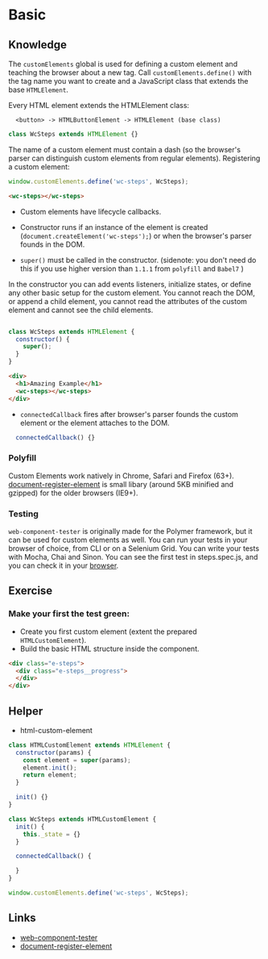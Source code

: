 # Basic

## Knowledge

The `customElements` global is used for defining a custom element and teaching the browser about a new tag. Call `customElements.define()` with the tag name you want to create and a JavaScript class that extends the base `HTMLElement`.

Every HTML element extends the HTMLElement class:

```
  <button> -> HTMLButtonElement -> HTMLElement (base class)
```

```js
class WcSteps extends HTMLElement {}
```

The name of a custom element must contain a dash (so the browser's parser can distinguish custom elements from regular elements).
Registering a custom element:

```js
window.customElements.define('wc-steps', WcSteps);
```

```html
<wc-steps></wc-steps>
```

- Custom elements have lifecycle callbacks.

- Constructor runs if an instance of the element is created (`document.createElement('wc-steps');`) or when the browser's parser founds in the DOM.

- `super()` must be called in the constructor. (sidenote: you don't need do this if you use higher version than `1.1.1` from `polyfill` and `Babel7` )

In the constructor you can add events listeners, initialize states, or define any other basic setup for the custom element.
You cannot reach the DOM, or append a child element, you cannot read the attributes of the custom element and cannot see the child elements.

```js

class WcSteps extends HTMLElement {
  constructor() {
    super();
  }
}
```

```html
<div>
  <h1>Amazing Example</h1>
  <wc-steps></wc-steps>
</div>
```

- `connectedCallback` fires after browser's parser founds the custom element or the element attaches to the DOM.

```js
  connectedCallback() {}

```

### Polyfill
Custom Elements work natively in Chrome, Safari and Firefox (63+). [document-register-element](https://github.com/WebReflection/document-register-element) is small libary (around 5KB minified and gzipped) for the older browsers (IE9+).

### Testing
`web-component-tester` is originally made for the Polymer framework, but it can be used for custom elements as well. You can run your tests in your browser of choice, from CLI or on a Selenium Grid. You can write your tests with Mocha, Chai and Sinon. You can see the first test in steps.spec.js, and you can check it in your [browser](http:localhost:8000/00/index.spec.html).

## Exercise

### Make your first the test green:
- Create you first custom element (extent the prepared `HTMLCustomElement`).
- Build the basic HTML structure inside the component.

```html
<div class="e-steps">
  <div class="e-steps__progress">
  </div>
</div>
```

## Helper

- html-custom-element
```js
class HTMLCustomElement extends HTMLElement {
  constructor(params) {
    const element = super(params);
    element.init();
    return element;
  }

  init() {}
}

class WcSteps extends HTMLCustomElement {
  init() {
    this._state = {}
  }

  connectedCallback() {

  }
}

window.customElements.define('wc-steps', WcSteps);


```

## Links
- [web-component-tester](https://github.com/Polymer/tools/tree/master/packages/web-component-tester)
- [document-register-element](https://github.com/WebReflection/document-register-element)
